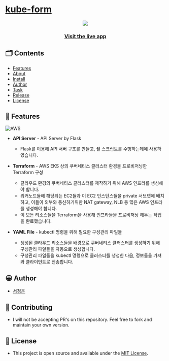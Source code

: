 # [kube-form](https://kube-form.web.app/)

<p align="center">
    <a href="https://kube-form.web.app/">
        <img src="https://user-images.githubusercontent.com/31841502/183807820-a7edab99-8468-4178-a454-316f3de84d3a.png">
    </a>
    <h3 align="center">
        <a href="">Visit the live app</a>
    </h3>
    
</p>

## 🗂 Contents

-   [Features](#-features)
-   [About](#-about)
-   [Install](#-install)
-   [Author](#-author)
-   [Task](#-task)
-   [Release](#-release)
-   [License](#-license)

## 🎉 Features
![AWS ](https://user-images.githubusercontent.com/31841502/183807939-d5a5c84e-40f2-4806-ad57-75444c4030b2.png)

-   **API Server** - API Server by Flask

    -   Flask를 이용해 API 서버 구조를 만들고, 쉘 스크립트를 수행하는데에 사용하였습니다.

-   **Terraform** - AWS EKS 상의 쿠버네티스 클러스터 환경을 프로비저닝한 Terraform 구성

    -  클라우드 환경의 쿠버네티스 클러스터를 제작하기 위해 AWS 인프라를 생성해야 합니다.
    -  워커노드들에 해당되는 EC2들과 이 EC2 인스턴스들을 private 서브넷에 배치하고, 이들이 외부와 통신하기위한 NAT gateway, NLB 등 많은 AWS 인프라를 생성해야 합니다. 
    -  이 모든 리소스들을 Terraform을 사용해 인프라들을 프로비저닝 해두는 작업을 완료했습니다. 

-   **YAML File** - kubectl 명령을 위해 필요한 구성관리 파일들
    -  생성된 클라우드 리소스들을 배경으로 쿠버네티스 클러스터를 생성하기 위해 구성관리 파일들을 자동으로 생성합니다.
    -  구성관리 파일들을 kubectl 명령으로 클러스터를 생성한 다음, 정보들을 가져와 클라이언트로 전송합니다.


## 😀 Author

-   [서청운](https://github.com/newdeal123)

## 🌋 Contributing

-   I will not be accepting PR's on this repository. Feel free to fork and maintain your own version.

## 📄 License

-   This project is open source and available under the [MIT License](LICENSE).
